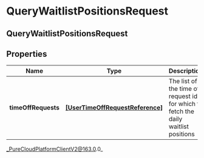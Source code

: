 # QueryWaitlistPositionsRequest

## QueryWaitlistPositionsRequest

## Properties

|Name | Type | Description | Notes|
|------------ | ------------- | ------------- | -------------|
| **timeOffRequests** | [**[UserTimeOffRequestReference]**](UserTimeOffRequestReference) | The list of the time off request ids for which to fetch the daily waitlist positions | |



_PureCloudPlatformClientV2@163.0.0_
